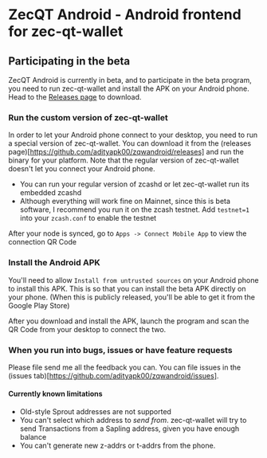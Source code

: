 # ZecQT Android - Android frontend for zec-qt-wallet

## Participating in the beta
ZecQT Android is currently in beta, and to participate in the beta program, you need to run zec-qt-wallet and install the APK on your Android phone. Head to the [Releases page](https://github.com/adityapk00/zqwandroid/releases) to download. 

### Run the custom version of zec-qt-wallet
In order to let your Android phone connect to your desktop, you need to run a special version of zec-qt-wallet. You can download it from the (releases page)[https://github.com/adityapk00/zqwandroid/releases] and run the binary for your platform. Note that the regular version of zec-qt-wallet doesn't let you connect your Android phone.

* You can run your regular version of zcashd or let zec-qt-wallet run its embedded zcashd
* Although everything will work fine on Mainnet, since this is beta software, I recommend you run it on the zcash testnet. Add `testnet=1` into your `zcash.conf` to enable the testnet

After your node is synced, go to `Apps -> Connect Mobile App` to view the connection QR Code

### Install the Android APK
You'll need to allow `Install from untrusted sources` on your Android phone to install this APK. This is so that you can install the beta APK directly on your phone. (When this is publicly released, you'll be able to get it from the Google Play Store)

After you download and install the APK, launch the program and scan the QR Code from your desktop to connect the two. 

### When you run into bugs, issues or have feature requests
Please file send me all the feedback you can. You can file issues in the (issues tab)[https://github.com/adityapk00/zqwandroid/issues]. 

#### Currently known limitations
* Old-style Sprout addresses are not supported
* You can't select which address to _send from_. zec-qt-wallet will try to send Transactions from a Sapling address, given you have enough balance
* You can't generate new z-addrs or t-addrs from the phone. 


